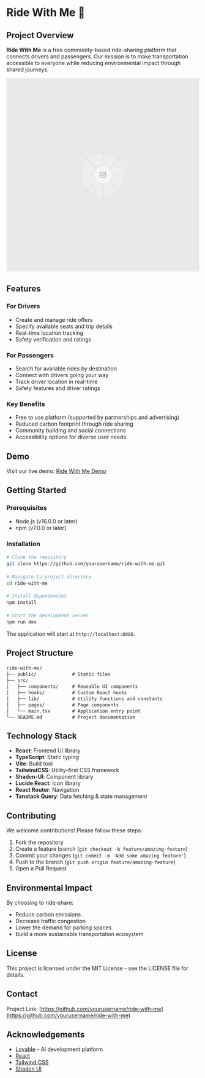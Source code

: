 
# Ride With Me 🚗

## Project Overview

**Ride With Me** is a free community-based ride-sharing platform that connects drivers and passengers. Our mission is to make transportation accessible to everyone while reducing environmental impact through shared journeys.

![Ride With Me Logo](public/placeholder.svg)

## Features

### For Drivers
- Create and manage ride offers
- Specify available seats and trip details
- Real-time location tracking
- Safety verification and ratings

### For Passengers
- Search for available rides by destination
- Connect with drivers going your way
- Track driver location in real-time
- Safety features and driver ratings

### Key Benefits
- Free to use platform (supported by partnerships and advertising)
- Reduced carbon footprint through ride sharing
- Community building and social connections
- Accessibility options for diverse user needs

## Demo

Visit our live demo: [Ride With Me Demo](https://lovable.dev/projects/484c297e-7d90-43f8-b9e0-bd2a385b3a04)

## Getting Started

### Prerequisites

- Node.js (v16.0.0 or later)
- npm (v7.0.0 or later)

### Installation

```sh
# Clone the repository
git clone https://github.com/yourusername/ride-with-me.git

# Navigate to project directory
cd ride-with-me

# Install dependencies
npm install

# Start the development server
npm run dev
```

The application will start at `http://localhost:8080`.

## Project Structure

```
ride-with-me/
├── public/             # Static files
├── src/
│   ├── components/     # Reusable UI components
│   ├── hooks/          # Custom React hooks
│   ├── lib/            # Utility functions and constants
│   ├── pages/          # Page components
│   └── main.tsx        # Application entry point
└── README.md           # Project documentation
```

## Technology Stack

- **React**: Frontend UI library
- **TypeScript**: Static typing
- **Vite**: Build tool
- **TailwindCSS**: Utility-first CSS framework
- **Shadcn-UI**: Component library
- **Lucide React**: Icon library
- **React Router**: Navigation
- **Tanstack Query**: Data fetching & state management

## Contributing

We welcome contributions! Please follow these steps:

1. Fork the repository
2. Create a feature branch (`git checkout -b feature/amazing-feature`)
3. Commit your changes (`git commit -m 'Add some amazing feature'`)
4. Push to the branch (`git push origin feature/amazing-feature`)
5. Open a Pull Request

## Environmental Impact

By choosing to ride-share:
- Reduce carbon emissions
- Decrease traffic congestion
- Lower the demand for parking spaces
- Build a more sustainable transportation ecosystem

## License

This project is licensed under the MIT License - see the LICENSE file for details.

## Contact

Project Link: [https://github.com/yourusername/ride-with-me](https://github.com/yourusername/ride-with-me)

## Acknowledgements

- [Lovable](https://lovable.dev) - AI development platform
- [React](https://reactjs.org)
- [Tailwind CSS](https://tailwindcss.com)
- [Shadcn UI](https://ui.shadcn.com)
